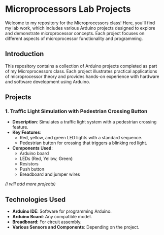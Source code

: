 # Microprocessors Lab Projects

Welcome to my repository for the Microprocessors class! Here, you'll find my lab work, which includes various Arduino projects designed to explore and demonstrate microprocessor concepts. Each project focuses on different aspects of microprocessor functionality and programming.

## Introduction

This repository contains a collection of Arduino projects completed as part of my Microprocessors class. Each project illustrates practical applications of microprocessor theory and provides hands-on experience with hardware and software development using Arduino.

## Projects

### 1. Traffic Light Simulation with Pedestrian Crossing Button
- **Description**: Simulates a traffic light system with a pedestrian crossing feature.
- **Key Features**:
  - Red, yellow, and green LED lights with a standard sequence.
  - Pedestrian button for crossing that triggers a blinking red light.
- **Components Used**:
  - Arduino board
  - LEDs (Red, Yellow, Green)
  - Resistors
  - Push button
  - Breadboard and jumper wires


*(i will add more projects)*

## Technologies Used

- **Arduino IDE**: Software for programming Arduino.
- **Arduino Board**: Any compatible model.
- **Breadboard**: For circuit assembly.
- **Various Sensors and Components**: Depending on the project.


